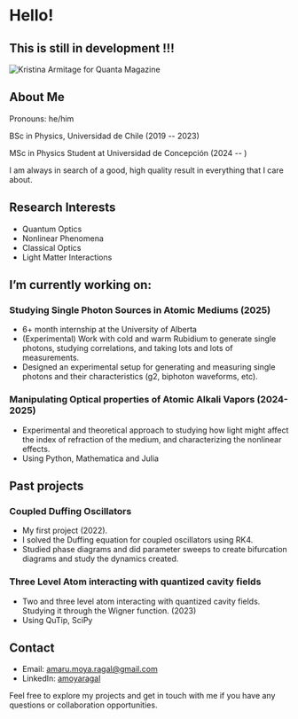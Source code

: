 # Hello!
## This is still in development !!!
![Kristina Armitage for Quanta Magazine](https://d2r55xnwy6nx47.cloudfront.net/uploads/2022/08/Antipodal-Duality_2880x1620_Lede-scaled.jpg) <!-- Replace with an actual image URL --> 

<!--
- 🔭 I’m currently working on ...
- 🌱 I’m currently learning ...
- 👯 I’m looking to collaborate on ...
- 🤔 I’m looking for help with ...
- 💬 Ask me about ...
- 📫 How to reach me: ...
- 😄 Pronouns: ...
- ⚡ Fun fact: ...
-->


## About Me
Pronouns: he/him 

BSc in Physics, Universidad de Chile (2019 -- 2023)

MSc in Physics Student at Universidad de Concepción (2024 -- )

I am always in search of a good, high quality result in everything that I care about.

## Research Interests
- Quantum Optics
- Nonlinear Phenomena
- Classical Optics
- Light Matter Interactions

## I’m currently working on:

### Studying Single Photon Sources in Atomic Mediums (2025)
  - 6+ month internship at the University of Alberta
  - (Experimental) Work with cold and warm Rubidium to generate single photons, studying correlations, and taking lots and lots of measurements.
  - Designed an experimental setup for generating and measuring single photons and their characteristics (g2, biphoton waveforms, etc).

### Manipulating Optical properties of Atomic Alkali Vapors (2024-2025)
  - Experimental and theoretical approach to studying how light might affect the index of refraction of the medium, and characterizing the nonlinear effects.
  - Using Python, Mathematica and Julia
    
## Past projects

### Coupled Duffing Oscillators
  - My first project (2022).
  - I solved the Duffing equation for coupled oscillators using RK4.
  - Studied phase diagrams and did parameter sweeps to create bifurcation diagrams and study the dynamics created.

### Three Level Atom interacting with quantized cavity fields
  - Two and three level atom interacting with quantized cavity fields. Studying it through the Wigner function. (2023)
  - Using QuTip, SciPy
    

## Contact

- Email: amaru.moya.ragal@gmail.com
- LinkedIn: [amoyaragal](https://www.linkedin.com/in/amoyaragal/)

Feel free to explore my projects and get in touch with me if you have any questions or collaboration opportunities.

